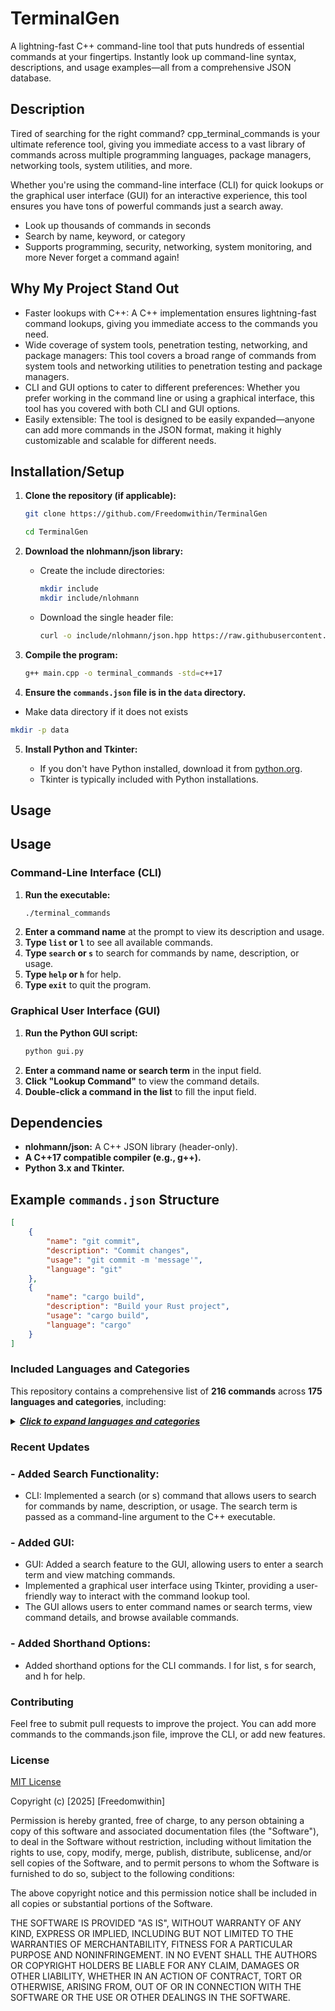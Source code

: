 # TerminalGen

A lightning-fast C++ command-line tool that puts hundreds of essential commands at your fingertips. Instantly look up command-line syntax, descriptions, and usage examples—all from a comprehensive JSON database.

## Description

Tired of searching for the right command? cpp_terminal_commands is your ultimate reference tool, giving you immediate access to a vast library of commands across multiple programming languages, package managers, networking tools, system utilities, and more.

Whether you're using the command-line interface (CLI) for quick lookups or the graphical user interface (GUI) for an interactive experience, this tool ensures you have tons of powerful commands just a search away.

- Look up thousands of commands in seconds
- Search by name, keyword, or category
- Supports programming, security, networking, system monitoring, and more
Never forget a command again!

## Why My Project Stand Out

- Faster lookups with C++: A C++ implementation ensures lightning-fast command lookups, giving you immediate access to the commands you need.
- Wide coverage of system tools, penetration testing, networking, and package managers: This tool covers a broad range of commands from system tools and networking utilities to penetration testing and package managers.
- CLI and GUI options to cater to different preferences: Whether you prefer working in the command line or using a graphical interface, this tool has you covered with both CLI and GUI options.
- Easily extensible: The tool is designed to be easily expanded—anyone can add more commands in the JSON format, making it highly customizable and scalable for different needs.

## Installation/Setup

1.  **Clone the repository (if applicable):**

    ```bash
    git clone https://github.com/Freedomwithin/TerminalGen

    cd TerminalGen
    ```

2.  **Download the nlohmann/json library:**

    * Create the include directories:

        ```bash
        mkdir include
        mkdir include/nlohmann
        ```

    * Download the single header file:

        ```bash
        curl -o include/nlohmann/json.hpp https://raw.githubusercontent.com/nlohmann/json/develop/single_include/nlohmann/json.hpp
        ```

3.  **Compile the program:**

    ```bash
    g++ main.cpp -o terminal_commands -std=c++17
    ```

4.  **Ensure the `commands.json` file is in the `data` directory.**

- Make data directory if it does not exists 
```bash
mkdir -p data
```

5.  **Install Python and Tkinter:**

    * If you don't have Python installed, download it from [python.org](https://www.python.org/).
    * Tkinter is typically included with Python installations.

## Usage

## Usage

### Command-Line Interface (CLI)

1. **Run the executable:**
    ```bash
    ./terminal_commands
    ```
2. **Enter a command name** at the prompt to view its description and usage.
3. **Type `list` or `l`** to see all available commands.
4. **Type `search` or `s`** to search for commands by name, description, or usage.
5. **Type `help` or `h`** for help.
6. **Type `exit`** to quit the program.

### Graphical User Interface (GUI)

1. **Run the Python GUI script:**
    ```bash
    python gui.py
    ```
2. **Enter a command name or search term** in the input field.
3. **Click "Lookup Command"** to view the command details.
4. **Double-click a command in the list** to fill the input field.

## Dependencies

* **nlohmann/json:** A C++ JSON library (header-only).
* **A C++17 compatible compiler (e.g., g++).**
* **Python 3.x and Tkinter.**

## Example `commands.json` Structure

```json
[
    {
        "name": "git commit",
        "description": "Commit changes",
        "usage": "git commit -m 'message'",
        "language": "git"
    },
    {
        "name": "cargo build",
        "description": "Build your Rust project",
        "usage": "cargo build",
        "language": "cargo"
    }
]
```

### Included Languages and Categories
This repository contains a comprehensive list of **216 commands** across **175 languages and categories**, including:

<details>
  <summary><u><strong><em>Click to expand languages and categories</em></strong></u></summary

  #### Programming Languages:
  - Bash/Shell, C/C++, C#, Dart, Go, Java, JavaScript (Node.js), Lua, Perl, PHP, Python, Ruby, Rust, Swift

  #### Version Control:
  - Git

  #### Package Managers:
  - apt (Debian/Ubuntu), brew (macOS), cargo (Rust), composer (PHP), dnf (Fedora/CentOS), gem (Ruby), npm (JavaScript), pip (Python), yarn (JavaScript), zypper (openSUSE)

  #### Build Tools:
  - cmake, dotnet, g++ (C++), gradle (Java), javac (Java), make, mvn (Java), rustc (Rust)

  #### Databases:
  - SQL

  #### Text Editors:
  - Nano, Vim

  #### Terminal Multiplexers:
  - abduco, byobu, dtach, dvtm, ratpoison, screen, tmux

  #### Terminal Emulators:
  - alacritty, cool-retro-term, eterm, gnome-terminal, guake, kitty, konsole, lxterminal, mate-terminal, roxterm, rxvt, sakura, st, terminology, tilda, tilix, urxvt, xfce4-terminal, xterm, yakuake

  #### Networking Tools:
  - autossh, curl, curlftpfs, dig, fuseiso, httpie, ifconfig, ip, mosh, nc, ncat, netcat, netstat, ping, route, scp, ssh, sshfs, sshuttle, ss, socat, telnet, traceroute, wget

  #### System Monitoring:
  - df, df -h, free, free -m, htop, iostat, lsof, ps, sar, top, uptime, vmstat

  #### Text Processing:
  - awk, cat, cp, cut, diff, find, grep, head, jq, less, mv, paste, rm, rmdir, sed, sort, tail, tee, touch, tr, uniq, wc

  #### Cloud CLIs:
  - aws (AWS CLI), az (Azure CLI), gcloud (Google Cloud CLI)

  #### Containerization:
  - Docker

  #### Orchestration:
  - Kubernetes

  #### DevOps Tools:
  - ansible-playbook (Ansible), terraform (Terraform), vagrant (Vagrant)

  #### CI/CD:
  - circleci, gitlab-ci, jenkins, travis-ci

  #### Monitoring and Logging:
  - elk (Elasticsearch, Logstash, Kibana), grafana, prometheus, splunk

  #### Security and Compliance:
  - aide, aircrack-ng, arachni, armitage, arpspoof, auditd, beef, bettercap, bloodhound, burpsuite, chkrootkit, clamav, cobaltstrike, commix, crackmapexec, dirb, driftnet, dnschef, dnsenum, dnsrecon, dnsspoof...

</details>


### Recent Updates

### - Added Search Functionality:
- CLI: Implemented a search (or s) command that allows users to search for commands by name, description, or usage. The search term is passed as a command-line argument to the C++ executable.
### - Added GUI:
- GUI: Added a search feature to the GUI, allowing users to enter a search term and view matching commands.
- Implemented a graphical user interface using Tkinter, providing a user-friendly way to interact with the command lookup tool.
- The GUI allows users to enter command names or search terms, view command details, and browse available commands.
### - Added Shorthand Options:
- Added shorthand options for the CLI commands. l for list, s for search, and h for help.


### Contributing
Feel free to submit pull requests to improve the project. You can add more commands to the commands.json file, improve the CLI, or add new features.

### License

[MIT License](https://opensource.org/licenses/MIT)

Copyright (c) [2025] [Freedomwithin]

Permission is hereby granted, free of charge, to any person obtaining a copy
of this software and associated documentation files (the "Software"), to deal
in the Software without restriction, including without limitation the rights
to use, copy, modify, merge, publish, distribute, sublicense, and/or sell
copies of the Software, and to permit persons to whom the Software is
furnished to do so, subject to the following conditions:

The above copyright notice and this permission notice shall be included in all
copies or substantial portions of the Software.

THE SOFTWARE IS PROVIDED "AS IS", WITHOUT WARRANTY OF ANY KIND, EXPRESS OR
IMPLIED, INCLUDING BUT NOT LIMITED TO THE WARRANTIES OF MERCHANTABILITY,
FITNESS FOR A PARTICULAR PURPOSE AND NONINFRINGEMENT. IN NO EVENT SHALL THE
AUTHORS OR COPYRIGHT HOLDERS BE LIABLE FOR ANY CLAIM, DAMAGES OR OTHER
LIABILITY, WHETHER IN AN ACTION OF CONTRACT, TORT OR OTHERWISE, ARISING FROM,
OUT OF OR IN CONNECTION WITH THE SOFTWARE OR THE USE OR OTHER DEALINGS IN THE
SOFTWARE.